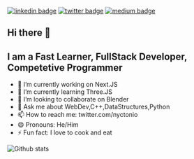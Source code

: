 [![linkedin badge](https://img.shields.io/badge/Ritesh_Kumar-30302f?style=flat&logo=linkedin)](https://www.linkedin.com/in/nyctonio)
[![twitter badge](https://img.shields.io/badge/@nyctonio-30302f?style=flat&logo=twitter)](https://twitter.com/nyctonio)
[![medium badge](https://img.shields.io/badge/Ritesh_Kumar-30302f?style=flat&logo=medium)](https://medium.com/@nyctonio)

## Hi there 👋 

## I am a Fast Learner, FullStack Developer, Competetive Programmer

- 🔭 I’m currently working on Next.JS
- 🌱 I’m currently learning Three.JS
- 👯 I’m looking to collaborate on Blender
- 💬 Ask me about WebDev,C++,DataStructures,Python
- 📫 How to reach me: twitter.com/nyctonio
- 😄 Pronouns: He/Him
- ⚡ Fun fact: I love to cook and eat

![Github stats](https://github-readme-stats.vercel.app/api?username=nyctonio)

